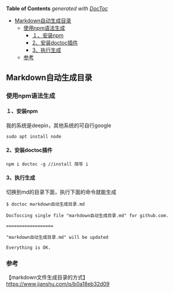 <!-- START doctoc generated TOC please keep comment here to allow auto update -->
<!-- DON'T EDIT THIS SECTION, INSTEAD RE-RUN doctoc TO UPDATE -->
**Table of Contents**  *generated with [DocToc](https://github.com/thlorenz/doctoc)*

- [Markdown自动生成目录](#markdown%E8%87%AA%E5%8A%A8%E7%94%9F%E6%88%90%E7%9B%AE%E5%BD%95)
  - [使用npm语法生成](#%E4%BD%BF%E7%94%A8npm%E8%AF%AD%E6%B3%95%E7%94%9F%E6%88%90)
    - [１、安装npm](#%EF%BC%91%E5%AE%89%E8%A3%85npm)
    - [2、安装doctoc插件](#2%E5%AE%89%E8%A3%85doctoc%E6%8F%92%E4%BB%B6)
    - [3、执行生成](#3%E6%89%A7%E8%A1%8C%E7%94%9F%E6%88%90)
  - [参考](#%E5%8F%82%E8%80%83)

<!-- END doctoc generated TOC please keep comment here to allow auto update -->

## Markdown自动生成目录

### 使用npm语法生成

#### １、安装npm

我的系统是deepin，其他系统的可自行google
````
sudo apt install node
````

#### 2、安装doctoc插件

````
npm i doctoc -g //install 简写 i
````

#### 3、执行生成

切换到md的目录下面，执行下面的命令就能生成
````
$ doctoc markdown自动生成目录.md 

DocToccing single file "markdown自动生成目录.md" for github.com.

==================

"markdown自动生成目录.md" will be updated

Everything is OK.
````

### 参考
【markdown文件生成目录的方式】https://www.jianshu.com/p/b0a18eb32d09  